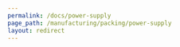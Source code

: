 ```yaml
---
permalink: /docs/power-supply
page_path: /manufacturing/packing/power-supply
layout: redirect
---
```


